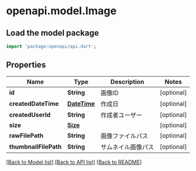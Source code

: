 # openapi.model.Image

## Load the model package
```dart
import 'package:openapi/api.dart';
```

## Properties
Name | Type | Description | Notes
------------ | ------------- | ------------- | -------------
**id** | **String** | 画像ID | [optional] 
**createdDateTime** | [**DateTime**](DateTime.md) | 作成日 | [optional] 
**createdUserId** | **String** | 作成者ユーザー | [optional] 
**size** | [**Size**](Size.md) |  | [optional] 
**rawFilePath** | **String** | 画像ファイルパス | [optional] 
**thumbnailFilePath** | **String** | サムネイル画像パス | [optional] 

[[Back to Model list]](../README.md#documentation-for-models) [[Back to API list]](../README.md#documentation-for-api-endpoints) [[Back to README]](../README.md)


